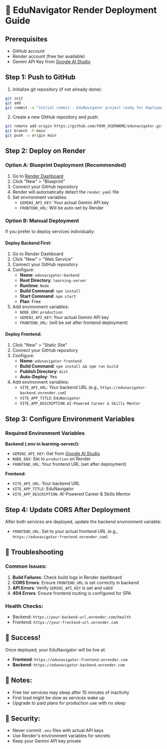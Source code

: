 # 🚀 EduNavigator Render Deployment Guide

## Prerequisites
- GitHub account
- Render account (free tier available)
- Gemini API Key from [Google AI Studio](https://makersuite.google.com/app/apikey)

## Step 1: Push to GitHub

1. Initialize git repository (if not already done):
```bash
git init
git add .
git commit -m "Initial commit - EduNavigator project ready for deployment"
```

2. Create a new GitHub repository and push:
```bash
git remote add origin https://github.com/YOUR_USERNAME/edunavigator.git
git branch -M main
git push -u origin main
```

## Step 2: Deploy on Render

### Option A: Blueprint Deployment (Recommended)
1. Go to [Render Dashboard](https://dashboard.render.com)
2. Click "New" > "Blueprint"
3. Connect your GitHub repository
4. Render will automatically detect the `render.yaml` file
5. Set environment variables:
   - `GEMINI_API_KEY`: Your actual Gemini API key
   - `FRONTEND_URL`: Will be auto-set by Render

### Option B: Manual Deployment
If you prefer to deploy services individually:

#### Deploy Backend First:
1. Go to Render Dashboard
2. Click "New" > "Web Service"
3. Connect your GitHub repository
4. Configure:
   - **Name**: `edunavigator-backend`
   - **Root Directory**: `learning-server`
   - **Runtime**: `Node`
   - **Build Command**: `npm install`
   - **Start Command**: `npm start`
   - **Plan**: Free
5. Add environment variables:
   - `NODE_ENV`: `production`
   - `GEMINI_API_KEY`: Your actual Gemini API key
   - `FRONTEND_URL`: (will be set after frontend deployment)

#### Deploy Frontend:
1. Click "New" > "Static Site"
2. Connect your GitHub repository
3. Configure:
   - **Name**: `edunavigator-frontend`
   - **Build Command**: `npm install && npm run build`
   - **Publish Directory**: `dist`
   - **Auto-Deploy**: Yes
4. Add environment variables:
   - `VITE_API_URL`: Your backend URL (e.g., `https://edunavigator-backend.onrender.com`)
   - `VITE_APP_TITLE`: `EduNavigator`
   - `VITE_APP_DESCRIPTION`: `AI-Powered Career & Skills Mentor`

## Step 3: Configure Environment Variables

### Required Environment Variables

**Backend (.env in learning-server/):**
- `GEMINI_API_KEY`: Get from [Google AI Studio](https://makersuite.google.com/app/apikey)
- `NODE_ENV`: Set to `production` on Render
- `FRONTEND_URL`: Your frontend URL (set after deployment)

**Frontend:**
- `VITE_API_URL`: Your backend URL
- `VITE_APP_TITLE`: EduNavigator
- `VITE_APP_DESCRIPTION`: AI-Powered Career & Skills Mentor

## Step 4: Update CORS After Deployment

After both services are deployed, update the backend environment variable:
- `FRONTEND_URL`: Set to your actual frontend URL (e.g., `https://edunavigator-frontend.onrender.com`)

## 🔧 Troubleshooting

### Common Issues:
1. **Build Failures**: Check build logs in Render dashboard
2. **CORS Errors**: Ensure `FRONTEND_URL` is set correctly in backend
3. **API Errors**: Verify `GEMINI_API_KEY` is set and valid
4. **404 Errors**: Ensure frontend routing is configured for SPA

### Health Checks:
- Backend: `https://your-backend-url.onrender.com/health`
- Frontend: `https://your-frontend-url.onrender.com`

## 🎉 Success!
Once deployed, your EduNavigator will be live at:
- **Frontend**: `https://edunavigator-frontend.onrender.com`
- **Backend**: `https://edunavigator-backend.onrender.com`

## 📝 Notes:
- Free tier services may sleep after 15 minutes of inactivity
- First load might be slow as services wake up
- Upgrade to paid plans for production use with no sleep

## 🔐 Security:
- Never commit `.env` files with actual API keys
- Use Render's environment variables for secrets
- Keep your Gemini API key private